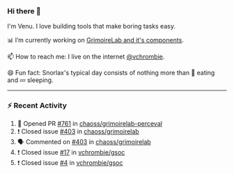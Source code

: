 ### Hi there 👋

I'm Venu. I love building tools that make boring tasks easy.

📊 I’m currently working on [GrimoireLab and it's components](https://chaoss.github.io/grimoirelab).

📫 How to reach me: I live on the internet [@vchrombie](https://www.google.co.in/search?q=vchrombie).

😄 Fun fact: Snorlax's typical day consists of nothing more than :doughnut: eating and :zzz: sleeping.

---

### :zap: Recent Activity

<!--START_SECTION:activity-->
1. 💪 Opened PR [#761](https://github.com/chaoss/grimoirelab-perceval/pull/761) in [chaoss/grimoirelab-perceval](https://github.com/chaoss/grimoirelab-perceval)
2. ❗️ Closed issue [#403](https://github.com/chaoss/grimoirelab/issues/403) in [chaoss/grimoirelab](https://github.com/chaoss/grimoirelab)
3. 🗣 Commented on [#403](https://github.com/chaoss/grimoirelab/issues/403) in [chaoss/grimoirelab](https://github.com/chaoss/grimoirelab)
4. ❗️ Closed issue [#17](https://github.com/vchrombie/gsoc/issues/17) in [vchrombie/gsoc](https://github.com/vchrombie/gsoc)
5. ❗️ Closed issue [#4](https://github.com/vchrombie/gsoc/issues/4) in [vchrombie/gsoc](https://github.com/vchrombie/gsoc)
<!--END_SECTION:activity-->

<!--
**vchrombie/vchrombie** is a ✨ _special_ ✨ repository because its `README.md` (this file) appears on your GitHub profile.

Here are some ideas to get you started:

- 🔭 I’m currently working on ...
- 🌱 I’m currently learning ...
- 👯 I’m looking to collaborate on ...
- 🤔 I’m looking for help with ...
- 💬 Ask me about ...
- 📫 How to reach me: ...
- 😄 Pronouns: ...
- ⚡ Fun fact: ...
-->
